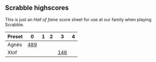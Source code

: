 ## Scrabble highscores

This is just an *Hall of fame* score sheet for use at our family when playing Scrabble.

| Preset | 0 | 1 | 2 | 3 | 4 |
| ------ | - | - | - | - | - |
| Agnès  | [489](gA1.txt) |   |   |   |   |
| Xtof   |   |   |   | [146](gX1.txt) |   |

